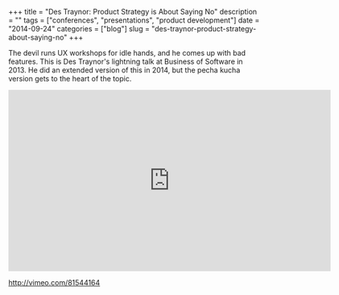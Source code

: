 +++
title = "Des Traynor: Product Strategy is About Saying No"
description = ""
tags = ["conferences", "presentations", "product development"]
date = "2014-09-24"
categories = ["blog"]
slug = "des-traynor-product-strategy-about-saying-no"
+++



<p>The devil runs UX workshops for idle hands, and he comes up with bad features. This is Des Traynor's lightning talk at Business of Software in 2013. He did an extended version of this in 2014, but the pecha kucha version gets to the heart of the topic. </p>
<div class="video"><iframe src="https://player.vimeo.com/video/81544164?byline=0&amp;portrait=0&amp;color=ffffff" width="640" height="360" frameborder="0" webkitallowfullscreen mozallowfullscreen allowfullscreen></iframe></div>

  <a href="http://vimeo.com/81544164">http://vimeo.com/81544164</a>
